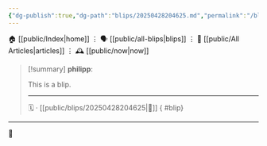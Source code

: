 ```yaml
---
{"dg-publish":true,"dg-path":"blips/20250428204625.md","permalink":"/blips/20250428204625/","title":"Untitled"}
---
```



<div class="transclusion internal-embed is-loaded"><div class="markdown-embed">




🏠 [[public/Index\|home]]  ⋮ 🗣️ [[public/all-blips\|blips]] ⋮  📝 [[public/All Articles\|articles]]  ⋮ 🕰️ [[public/now\|now]]


</div></div>


> [!summary] **philipp**:
>
> This is a blip.
> - - -
>
> 🗓️    · [[public/blips/20250428204625\|🔗]]
{ #blip}


- - -

 👾
